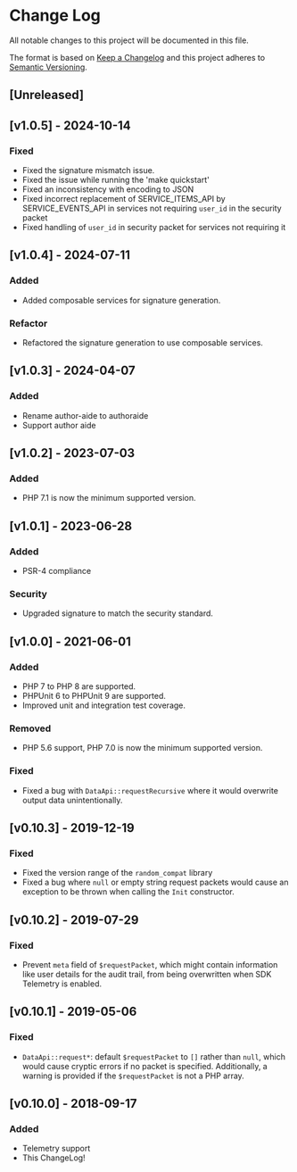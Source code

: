 # Change Log

All notable changes to this project will be documented in this file.

The format is based on [Keep a Changelog](http://keepachangelog.com/en/1.0.0/)
and this project adheres to [Semantic
Versioning](http://semver.org/spec/v2.0.0.html).

## [Unreleased]

## [v1.0.5] - 2024-10-14
### Fixed
- Fixed the signature mismatch issue.
- Fixed the issue while running the 'make quickstart'
- Fixed an inconsistency with encoding to JSON
- Fixed incorrect replacement of SERVICE_ITEMS_API by SERVICE_EVENTS_API
  in services not requiring `user_id` in the security packet
- Fixed handling of `user_id` in security packet for services not
  requiring it

## [v1.0.4] - 2024-07-11
### Added
- Added composable services for signature generation.

### Refactor
- Refactored the signature generation to use composable services.

## [v1.0.3] - 2024-04-07
### Added
- Rename author-aide to authoraide
- Support author aide

## [v1.0.2] - 2023-07-03
### Added
- PHP 7.1 is now the minimum supported version.

## [v1.0.1] - 2023-06-28
### Added
- PSR-4 compliance

### Security
- Upgraded signature to match the security standard.

## [v1.0.0] - 2021-06-01
### Added
- PHP 7 to PHP 8 are supported.
- PHPUnit 6 to PHPUnit 9 are supported.
- Improved unit and integration test coverage.

### Removed
- PHP 5.6 support, PHP 7.0 is now the minimum supported version.

### Fixed
- Fixed a bug with `DataApi::requestRecursive` where it would overwrite output data unintentionally.

## [v0.10.3] - 2019-12-19
### Fixed
- Fixed the version range of the `random_compat` library
- Fixed a bug where `null` or empty string request packets would cause an exception to be thrown when calling the `Init` constructor.

## [v0.10.2] - 2019-07-29
### Fixed
- Prevent `meta` field of `$requestPacket`, which might contain information like user details for the audit trail, from being overwritten when SDK Telemetry is enabled.

## [v0.10.1] - 2019-05-06
### Fixed
- `DataApi::request*`: default `$requestPacket` to `[]` rather than `null`,
    which would cause cryptic errors if no packet is specified. Additionally, a
    warning is provided if the `$requestPacket` is not a PHP array.

## [v0.10.0] - 2018-09-17
### Added
- Telemetry support
- This ChangeLog!
